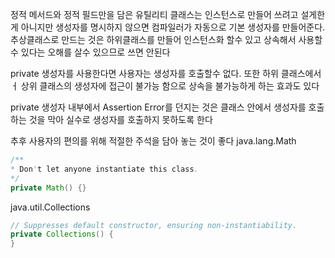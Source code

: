정적 메서드와 정적 필드만을 담은 유틸리티 클래스는 인스턴스로 만들어 쓰려고 설게한게 아니지만 생성자를 명시하지 않으면 컴파일러가 자동으로 기본 생성자를 만들어준다. 
추상클래스로 만드는 것은 하위클래스를 만들어 인스턴스화 할수 있고 상속해서 사용할수 있다는 오해를 살수 있으므로 쓰면 안된다

private 생성자를 사용한다면 사용자는 생성자를 호출할수 없다. 또한 하위 클래스에서ㅓ 상위 클래스의 생성자에 접근이 불가능 함으로 상속을 불가능하게 하는 효과도 있다

private 생성자 내부에서 Assertion Error를 던지는 것은 클래스 안에서 생성자를 호출하는 것을 막아 실수로 생성자를 호출하지 못하도록 한다

추후 사용자의 편의를 위해 적절한 주석을 담아 놓는 것이 좋다
java.lang.Math 
```java
/**  
* Don't let anyone instantiate this class.  
*/  
private Math() {}
```

java.util.Collections
```java
// Suppresses default constructor, ensuring non-instantiability.  
private Collections() {  
}
```